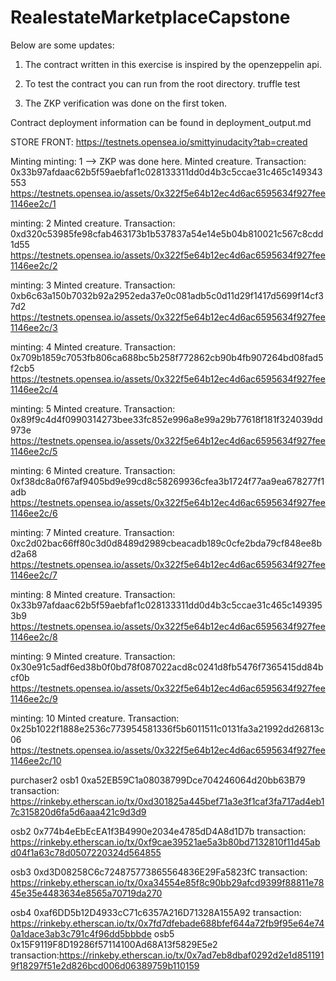 # RealestateMarketplaceCapstone

Below are some updates:

1. The contract written in this exercise is inspired by the openzeppelin api.

2. To test the contract you can run from the root directory.
   truffle test

3. The ZKP verification was done on the first token.

Contract deployment information can be found in deployment_output.md

STORE FRONT:
https://testnets.opensea.io/smittyinudacity?tab=created


Minting 
minting: 1 --> ZKP was done here.
Minted creature. Transaction: 0x33b97afdaac62b5f59aebfaf1c028133311dd0d4b3c5ccae31c465c149343553
https://testnets.opensea.io/assets/0x322f5e64b12ec4d6ac6595634f927fee1146ee2c/1

minting: 2
Minted creature. Transaction: 0xd320c53985fe98cfab463173b1b537837a54e14e5b04b810021c567c8cdd1d55
https://testnets.opensea.io/assets/0x322f5e64b12ec4d6ac6595634f927fee1146ee2c/2

minting: 3
Minted creature. Transaction: 0xb6c63a150b7032b92a2952eda37e0c081adb5c0d11d29f1417d5699f14cf37d2
https://testnets.opensea.io/assets/0x322f5e64b12ec4d6ac6595634f927fee1146ee2c/3

minting: 4
Minted creature. Transaction: 0x709b1859c7053fb806ca688bc5b258f772862cb90b4fb907264bd08fad5f2cb5
https://testnets.opensea.io/assets/0x322f5e64b12ec4d6ac6595634f927fee1146ee2c/4

minting: 5
Minted creature. Transaction: 0x89f9c4d4f0990314273bee33fc852e996a8e99a29b77618f181f324039dd973e
https://testnets.opensea.io/assets/0x322f5e64b12ec4d6ac6595634f927fee1146ee2c/5

minting: 6
Minted creature. Transaction: 0xf38dc8a0f67af9405bd9e99cd8c58269936cfea3b1724f77aa9ea678277f1adb
https://testnets.opensea.io/assets/0x322f5e64b12ec4d6ac6595634f927fee1146ee2c/6

minting: 7
Minted creature. Transaction: 0xc2d02bac66ff80c3d0d8489d2989cbeacadb189c0cfe2bda79cf848ee8bd2a68
https://testnets.opensea.io/assets/0x322f5e64b12ec4d6ac6595634f927fee1146ee2c/7

minting: 8
Minted creature. Transaction: 0x33b97afdaac62b5f59aebfaf1c028133311dd0d4b3c5ccae31c465c1493953b9
https://testnets.opensea.io/assets/0x322f5e64b12ec4d6ac6595634f927fee1146ee2c/8

minting: 9
Minted creature. Transaction: 0x30e91c5adf6ed38b0f0bd78f087022acd8c0241d8fb5476f7365415dd84bcf0b
https://testnets.opensea.io/assets/0x322f5e64b12ec4d6ac6595634f927fee1146ee2c/9

minting: 10
Minted creature. Transaction: 0x25b1022f1888e2536c773954581336f5b6011511c0131fa3a21992dd26813c06
https://testnets.opensea.io/assets/0x322f5e64b12ec4d6ac6595634f927fee1146ee2c/10

purchaser2
osb1
0xa52EB59C1a08038799Dce704246064d20bb63B79
transaction: https://rinkeby.etherscan.io/tx/0xd301825a445bef71a3e3f1caf3fa717ad4eb17c315820d6fa5d6aaa421c9d3d9

osb2
0x774b4eEbEcEA1f3B4990e2034e4785dD4A8d1D7b
transaction: https://rinkeby.etherscan.io/tx/0xf9cae39521ae5a3b80bd7132810f11d45abd04f1a63c78d0507220324d564855

osb3
0xd3D08258C6c724875773865564836E29Fa5823fC
transaction:  https://rinkeby.etherscan.io/tx/0xa34554e85f8c90bb29afcd9399f88811e7845e35e4483634e8565a70719da270

osb4
0xaf6DD5b12D4933cC71c6357A216D71328A155A92
transaction: https://rinkeby.etherscan.io/tx/0x7fd7dfebade688bfef644a72fb9f95e64e740a1dace3ab3c791c4f96dd5bbbde
osb5
0x15F9119F8D19286f57114100Ad68A13f5829E5e2
transaction:https://rinkeby.etherscan.io/tx/0x7ad7eb8dbaf0292d2e1d8511919f18297f51e2d826bcd006d06389759b110159




